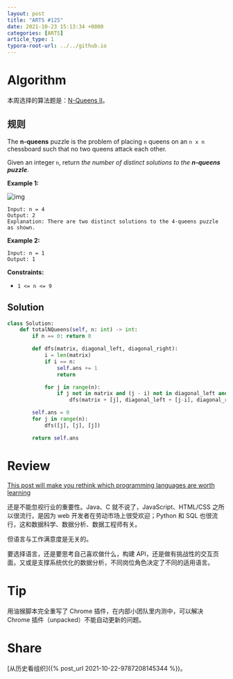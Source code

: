 ```yaml
---
layout: post
title: "ARTS #125"
date: 2021-10-23 15:13:34 +0800
categories: [ARTS]
article_type: 1
typora-root-url: ../../github.io
---
```



# Algorithm

本周选择的算法题是：[N-Queens II](https://leetcode.com/problems/n-queens-ii/)。


## 规则

The **n-queens** puzzle is the problem of placing `n` queens on an `n x n` chessboard such that no two queens attack each other.

Given an integer `n`, return *the number of distinct solutions to the **n-queens puzzle***.

 

**Example 1:**

![img](https://assets.leetcode.com/uploads/2020/11/13/queens.jpg)

```
Input: n = 4
Output: 2
Explanation: There are two distinct solutions to the 4-queens puzzle as shown.
```

**Example 2:**

```
Input: n = 1
Output: 1
```

 

**Constraints:**

- `1 <= n <= 9`

## Solution

```python
class Solution:
    def totalNQueens(self, n: int) -> int:
        if n == 0: return 0

        def dfs(matrix, diagonal_left, diagonal_right):
            i = len(matrix)
            if i == n: 
                self.ans += 1
                return

            for j in range(n):
                if j not in matrix and (j - i) not in diagonal_left and (j + i) not in diagonal_right:
                    dfs(matrix + [j], diagonal_left + [j-i], diagonal_right + [j+i])

        self.ans = 0
        for j in range(n):
            dfs([j], [j], [j])

        return self.ans
```


# Review

[This post will make you rethink which programming languages are worth learning](https://medium.com/@hugova/this-post-will-make-you-rethink-which-programming-languages-are-worth-learning-862228171036)

还是不能忽视行业的重要性。Java、C 就不说了，JavaScript、HTML/CSS 之所以很流行，是因为 web 开发者在劳动市场上很受欢迎；Python 和 SQL 也很流行，这和数据科学、数据分析、数据工程师有关。

但语言与工作满意度是无关的。

要选择语言，还是要思考自己喜欢做什么，构建 API，还是做有挑战性的交互页面，又或是支撑系统优化的数据分析，不同岗位角色决定了不同的适用语言。

# Tip

用油猴脚本完全重写了 Chrome 插件，在内部小团队里内测中，可以解决 Chrome 插件（unpacked）不能自动更新的问题。

# Share

[从历史看组织]({% post_url 2021-10-22-9787208145344 %})。

